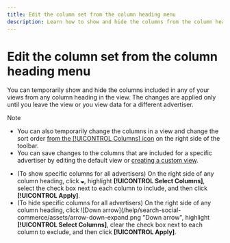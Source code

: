 ```yaml
---
title: Edit the column set from the column heading menu
description: Learn how to show and hide the columns from the column heading.
---
```

# Edit the column set from the column heading menu

You can temporarily show and hide the columns included in any of your views from any column heading in the view. The changes are applied only until you leave the view or you view data for a different advertiser.

>[!NOTE]
>
>* You can also temporarily change the columns in a view and change the sort order [from the [!UICONTROL Columns] icon](/help/search-social-commerce/common-tasks/data-views/ad-hoc-settings/column-set-edit-sort-icon.md) on the right side of the toolbar.
>* You can save changes to the columns that are included for a specific advertiser by editing the default view or [creating a custom view](/help/search-social-commerce/common-tasks/data-views/custom-default-views-manage.md#create-custom-view).
* (To show specific columns for all advertisers) On the right side of any column heading, click ![Down arrow](/help/search-social-commerce/assets/arrow-down-expand.png "Down arrow"), highlight **[!UICONTROL Select Columns]**, select the check box next to each column to include, and then click **[!UICONTROL Apply]**.
* (To hide specific columns for all advertisers) On the right side of any column heading, click ![Down arrow](/help/search-social-commerce/assets/arrow-down-expand.png "Down arrow", highlight **[!UICONTROL Select Columns]**, clear the check box next to each column to exclude, and then click **[!UICONTROL Apply]**.
